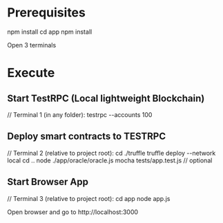 
# Prerequisites

npm install
cd app
npm install

Open 3 terminals

# Execute

## Start TestRPC (Local lightweight Blockchain)

// Terminal 1 (in any folder):
testrpc --accounts 100

## Deploy smart contracts to TESTRPC

// Terminal 2 (relative to project root):
cd ./truffle
truffle deploy --network local
cd ..
node ./app/oracle/oracle.js
mocha tests/app.test.js // optional

## Start Browser App

// Terminal 3 (relative to project root):
cd app
node app.js

Open browser and go to http://localhost:3000
